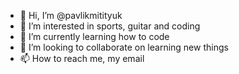 - 👋 Hi, I’m @pavlikmitityuk
- 👀 I’m interested in sports, guitar and coding
- 🌱 I’m currently learning how to code
- 💞️ I’m looking to collaborate on learning new things
- 📫 How to reach me, my email

<!---
pavlikmitityuk/pavlikmitityuk is a ✨ special ✨ repository because its `README.md` (this file) appears on your GitHub profile.
You can click the Preview link to take a look at your changes.
--->

